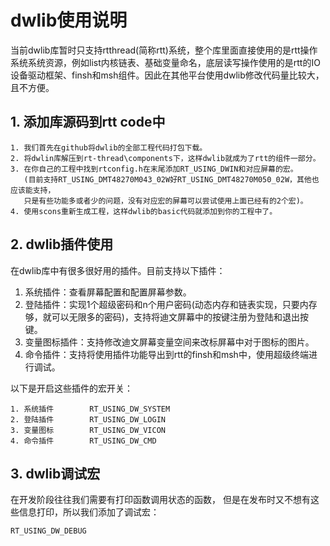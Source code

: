 # dwlib使用说明 #

当前dwlib库暂时只支持rtthread(简称rtt)系统，整个库里面直接使用的是rtt操作系统系统资源，例如list内核链表、基础变量命名，底层读写操作使用的是rtt的IO设备驱动框架、finsh和msh组件。因此在其他平台使用dwlib修改代码量比较大，且不方便。

## 1. 添加库源码到rtt code中 ##
~~~
1. 我们首先在github将dwlib的全部工程代码打包下载。
2. 将dwlin库解压到rt-thread\components下，这样dwlib就成为了rtt的组件一部分。
3. 在你自己的工程中找到rtconfig.h在末尾添加RT_USING_DWIN和对应屏幕的宏。
   (目前支持RT_USING_DMT48270M043_02W好RT_USING_DMT48270M050_02W，其他也应该能支持，
   只是有些功能多或者少的问题，没有对应宏的屏幕可以尝试使用上面已经有的2个宏)。
4. 使用scons重新生成工程，这样dwlib的basic代码就添加到你的工程中了。
~~~

##  2. dwlib插件使用 ##
在dwlib库中有很多很好用的插件。目前支持以下插件：
1. 系统插件：查看屏幕配置和配置屏幕参数。
2. 登陆插件：实现1个超级密码和n个用户密码(动态内存和链表实现，只要内存够，就可以无限多的密码)，支持将迪文屏幕中的按键注册为登陆和退出按键。
3. 变量图标插件：支持修改迪文屏幕变量空间来改标屏幕中对于图标的图片。
4. 命令插件：支持将使用插件功能导出到rtt的finsh和msh中，使用超级终端进行调试。

以下是开启这些插件的宏开关：
~~~
1. 系统插件        RT_USING_DW_SYSTEM
2. 登陆插件        RT_USING_DW_LOGIN
3. 变量图标        RT_USING_DW_VICON
4. 命令插件        RT_USING_DW_CMD
~~~


## 3. dwlib调试宏 ## 
在开发阶段往往我们需要有打印函数调用状态的函数， 但是在发布时又不想有这些信息打印，所以我们添加了调试宏：
~~~
RT_USING_DW_DEBUG
~~~

